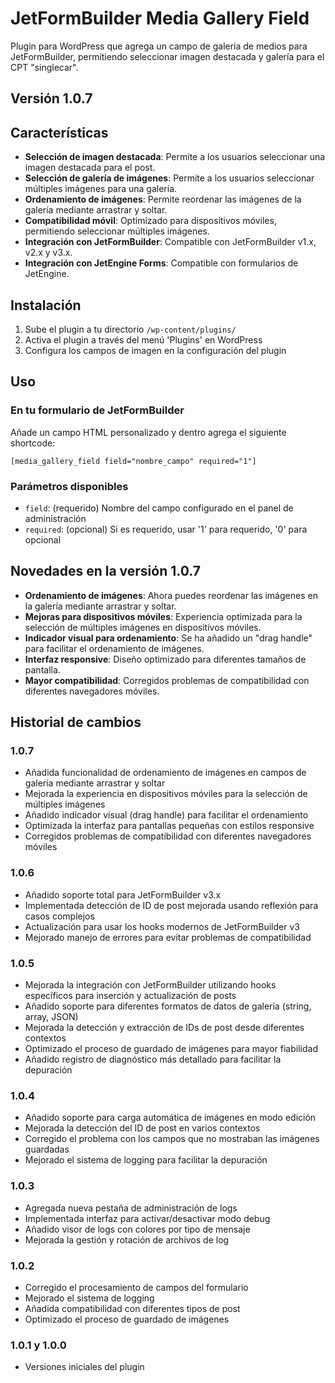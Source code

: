 # JetFormBuilder Media Gallery Field

Plugin para WordPress que agrega un campo de galería de medios para JetFormBuilder, permitiendo seleccionar imagen destacada y galería para el CPT "singlecar".

## Versión 1.0.7

## Características

- **Selección de imagen destacada**: Permite a los usuarios seleccionar una imagen destacada para el post.
- **Selección de galería de imágenes**: Permite a los usuarios seleccionar múltiples imágenes para una galería.
- **Ordenamiento de imágenes**: Permite reordenar las imágenes de la galería mediante arrastrar y soltar.
- **Compatibilidad móvil**: Optimizado para dispositivos móviles, permitiendo seleccionar múltiples imágenes.
- **Integración con JetFormBuilder**: Compatible con JetFormBuilder v1.x, v2.x y v3.x.
- **Integración con JetEngine Forms**: Compatible con formularios de JetEngine.

## Instalación

1. Sube el plugin a tu directorio `/wp-content/plugins/`
2. Activa el plugin a través del menú 'Plugins' en WordPress
3. Configura los campos de imagen en la configuración del plugin

## Uso

### En tu formulario de JetFormBuilder

Añade un campo HTML personalizado y dentro agrega el siguiente shortcode:

```
[media_gallery_field field="nombre_campo" required="1"]
```

### Parámetros disponibles

- `field`: (requerido) Nombre del campo configurado en el panel de administración
- `required`: (opcional) Si es requerido, usar '1' para requerido, '0' para opcional

## Novedades en la versión 1.0.7

- **Ordenamiento de imágenes**: Ahora puedes reordenar las imágenes en la galería mediante arrastrar y soltar.
- **Mejoras para dispositivos móviles**: Experiencia optimizada para la selección de múltiples imágenes en dispositivos móviles.
- **Indicador visual para ordenamiento**: Se ha añadido un "drag handle" para facilitar el ordenamiento de imágenes.
- **Interfaz responsive**: Diseño optimizado para diferentes tamaños de pantalla.
- **Mayor compatibilidad**: Corregidos problemas de compatibilidad con diferentes navegadores móviles.

## Historial de cambios

### 1.0.7
- Añadida funcionalidad de ordenamiento de imágenes en campos de galería mediante arrastrar y soltar
- Mejorada la experiencia en dispositivos móviles para la selección de múltiples imágenes
- Añadido indicador visual (drag handle) para facilitar el ordenamiento
- Optimizada la interfaz para pantallas pequeñas con estilos responsive
- Corregidos problemas de compatibilidad con diferentes navegadores móviles

### 1.0.6
- Añadido soporte total para JetFormBuilder v3.x
- Implementada detección de ID de post mejorada usando reflexión para casos complejos
- Actualización para usar los hooks modernos de JetFormBuilder v3
- Mejorado manejo de errores para evitar problemas de compatibilidad

### 1.0.5
- Mejorada la integración con JetFormBuilder utilizando hooks específicos para inserción y actualización de posts
- Añadido soporte para diferentes formatos de datos de galería (string, array, JSON)
- Mejorada la detección y extracción de IDs de post desde diferentes contextos
- Optimizado el proceso de guardado de imágenes para mayor fiabilidad
- Añadido registro de diagnóstico más detallado para facilitar la depuración

### 1.0.4
- Añadido soporte para carga automática de imágenes en modo edición
- Mejorada la detección del ID de post en varios contextos
- Corregido el problema con los campos que no mostraban las imágenes guardadas
- Mejorado el sistema de logging para facilitar la depuración

### 1.0.3
- Agregada nueva pestaña de administración de logs
- Implementada interfaz para activar/desactivar modo debug
- Añadido visor de logs con colores por tipo de mensaje
- Mejorada la gestión y rotación de archivos de log

### 1.0.2
- Corregido el procesamiento de campos del formulario
- Mejorado el sistema de logging
- Añadida compatibilidad con diferentes tipos de post
- Optimizado el proceso de guardado de imágenes

### 1.0.1 y 1.0.0
- Versiones iniciales del plugin